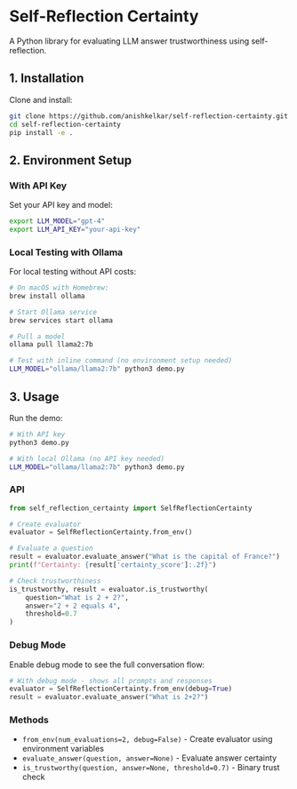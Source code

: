 # Self-Reflection Certainty

A Python library for evaluating LLM answer trustworthiness using self-reflection.

## 1. Installation

Clone and install:

```bash
git clone https://github.com/anishkelkar/self-reflection-certainty.git
cd self-reflection-certainty
pip install -e .
```

## 2. Environment Setup

### With API Key

Set your API key and model:

```bash
export LLM_MODEL="gpt-4"
export LLM_API_KEY="your-api-key"
```

### Local Testing with Ollama

For local testing without API costs:

```bash
# On macOS with Homebrew:
brew install ollama

# Start Ollama service
brew services start ollama

# Pull a model
ollama pull llama2:7b

# Test with inline command (no environment setup needed)
LLM_MODEL="ollama/llama2:7b" python3 demo.py
```

## 3. Usage

Run the demo:
```bash
# With API key
python3 demo.py

# With local Ollama (no API key needed)
LLM_MODEL="ollama/llama2:7b" python3 demo.py
```

### API

```python
from self_reflection_certainty import SelfReflectionCertainty

# Create evaluator
evaluator = SelfReflectionCertainty.from_env()

# Evaluate a question
result = evaluator.evaluate_answer("What is the capital of France?")
print(f"Certainty: {result['certainty_score']:.2f}")

# Check trustworthiness
is_trustworthy, result = evaluator.is_trustworthy(
    question="What is 2 + 2?",
    answer="2 + 2 equals 4",
    threshold=0.7
)
```

### Debug Mode

Enable debug mode to see the full conversation flow:

```python
# With debug mode - shows all prompts and responses
evaluator = SelfReflectionCertainty.from_env(debug=True)
result = evaluator.evaluate_answer("What is 2+2?")
```

### Methods

- `from_env(num_evaluations=2, debug=False)` - Create evaluator using environment variables
- `evaluate_answer(question, answer=None)` - Evaluate answer certainty
- `is_trustworthy(question, answer=None, threshold=0.7)` - Binary trust check
